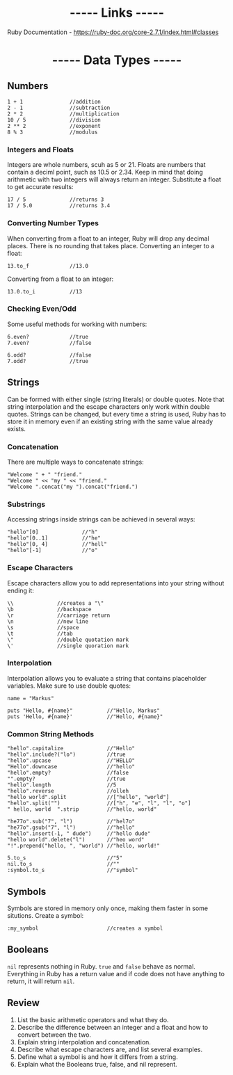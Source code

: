 <h1 align=center>----- Links -----</h1>

Ruby Documentation - https://ruby-doc.org/core-2.7.1/index.html#classes

<h1 align=center>----- Data Types -----</h1>

## Numbers

    1 + 1               //addition
    2 - 1               //subtraction
    2 * 2               //multiplication
    10 / 5              //division
    2 ** 2              //exponent
    8 % 3               //modulus

### Integers and Floats
Integers are whole numbers, scuh as 5 or 21. Floats are numbers that contain a deciml point, such as 10.5 or 2.34. Keep in mind that doing arithmetic with two integers will always return an integer. Substitute a float to get accurate results:

    17 / 5              //returns 3
    17 / 5.0            //returns 3.4

### Converting Number Types
When converting from a float to an integer, Ruby will drop any decimal places. There is no rounding that takes place. Converting an integer to a float:

    13.to_f             //13.0

Converting from a float to an integer:

    13.0.to_i           //13

### Checking Even/Odd
Some useful methods for working with numbers:

    6.even?             //true
    7.even?             //false

    6.odd?              //false
    7.odd?              //true

## Strings
Can be formed with either single (string literals) or double quotes. Note that string interpolation and the escape characters only work within double quotes. Strings can be changed, but every time a string is used, Ruby has to store it in memory even if an existing string with the same value already exists. 

### Concatenation
There are multiple ways to concatenate strings:

    "Welcome " + " "friend."
    "Welcome " << "my " << "friend."
    "Welcome ".concat("my ").concat("friend.")

### Substrings
Accessing strings inside strings can be achieved in several ways:

    "hello"[0]              //"h"
    "hello"[0..1]           //"he"
    "hello"[0, 4]           //"hell"
    "hello"[-1]             //"o"
    
### Escape Characters
Escape characters allow you to add representations into your string without ending it:

    \\              //creates a "\"
    \b              //backspace
    \r              //carriage return
    \n              //new line
    \s              //space
    \t              //tab
    \"              //double quotation mark
    \'              //single quoration mark
    
### Interpolation
Interpolation allows you to evaluate a string that contains placeholder variables. Make sure to use double quotes:

    name = "Markus"
    
    puts "Hello, #{name}"           //"Hello, Markus"
    puts 'Hello, #{name}'           //"Hello, #{name}"

### Common String Methods

    "hello".capitalize              //"Hello"
    "hello".include?("lo")          //true
    "hello".upcase                  //"HELLO"
    "Hello".downcase                //"hello"
    "hello".empty?                  //false
    "".empty?                       //true
    "hello".length                  //5
    "hello".reverse                 //olleh
    "hello world".split             //["hello", "world"]
    "hello".split("")               //["h", "e", "l", "l", "o"]
    " hello, world  ".strip         //"hello, world"
    
    "he77o".sub("7", "l")           //"hel7o"
    "he77o".gsub("7", "l")          //"hello"
    "hello".insert(-1, " dude")     //"hello dude"
    "hello world".delete("l")       //"heo word"
    "!".prepend("hello, ", "world") //"hello, world!"
    
    5.to_s                          //"5"
    nil.to_s                        //""
    :symbol.to_s                    //"symbol"

## Symbols
Symbols are stored in memory only once, making them faster in some situtions. Create a symbol:

    :my_symbol                      //creates a symbol
    
## Booleans
```nil``` represents nothing in Ruby. ```true``` and ```false``` behave as normal. Everything in Ruby has a return value and if code does not have anything to return, it will return ```nil```.





## Review
1. List the basic arithmetic operators and what they do.
2. Describe the difference between an integer and a float and how to convert between the two.
3. Explain string interpolation and concatenation.
4. Describe what escape characters are, and list several examples.
5. Define what a symbol is and how it differs from a string.
6. Explain what the Booleans true, false, and nil represent.
















